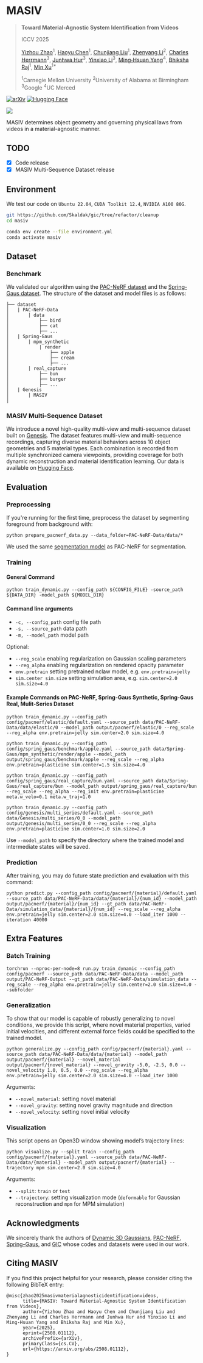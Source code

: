 # MASIV

> **Toward Material-Agnostic System Identification from Videos**
> 
> ICCV 2025
> 
> [Yizhou Zhao](https://scholar.google.com/citations?user=nVKRaf4AAAAJ&hl=en)<sup>1</sup>, [Haoyu Chen](https://tonychen050400.github.io/)<sup>1</sup>, [Chunjiang Liu](https://chunjiangliu.com/)<sup>1</sup>, [Zhenyang Li](https://scholar.google.com/citations?hl=en&user=r9f4mLMAAAAJ)<sup>2</sup>, [Charles Herrmann](https://scholar.google.com/citations?user=LQvi5XAAAAAJ&hl=en)<sup>3</sup>, [Junhwa Hur](https://hurjunhwa.github.io/)<sup>3</sup>, [Yinxiao Li](https://scholar.google.com/citations?user=kZsIU74AAAAJ&hl=en)<sup>3</sup>, [Ming‑Hsuan Yang](https://scholar.google.com/citations?user=p9-ohHsAAAAJ&hl=en)<sup>4</sup>, [Bhiksha Raj](https://scholar.google.com/citations?user=IWcGY98AAAAJ&hl=en)<sup>1</sup>, [Min Xu](https://scholar.google.com/citations?user=Y3Cqt0cAAAAJ&hl=en)<sup>1*</sup>
> 
> <sup>1</sup>Carnegie Mellon University  <sup>2</sup>University of Alabama at Birmingham  <sup>3</sup>Google  <sup>4</sup>UC Merced

[![arXiv](https://img.shields.io/badge/-arXiv-b31b1b?logo=arxiv&logoColor=white&style=flat-square)](https://arxiv.org/abs/2508.01112)
[![Hugging Face](https://img.shields.io/badge/-Hugging_Face-yellow?logo=hugging-face&logoColor=white&style=flat-square)](https://huggingface.co/datasets/yizhouz/MASIV)

![](./assets/pipeline.png)

MASIV determines object geometry and governing physical laws from videos in a material-agnostic manner.

## TODO

- [x] Code release
- [x] MASIV Multi-Sequence Dataset release

## Environment

We test our code on `Ubuntu 22.04`, `CUDA Toolkit 12.4`, `NVIDIA A100 80G`.

```bash
git https://github.com/Skaldak/gic/tree/refactor/cleanup
cd masiv

conda env create --file environment.yml
conda activate masiv
```

## Dataset

### Benchmark

We validated our algorithm using the [PAC-NeRF dataset](https://ucla.app.box.com/s/039jwttn9ibac73h3kit5vsuiepy7j4y) and the [Spring-Gaus dataset](https://drive.google.com/drive/folders/1SN4vrPZSuBnbkDTLl0nu9g-boVUr5yO1).
The structure of the dataset and model files is as follows:

```
├── dataset
│   | PAC-NeRF-Data
│       | data
│           ├── bird
│           ├── cat
│           ├── ...
│   | Spring-Gaus
│       | mpm_synthetic
│           | render
│               ├── apple
│               ├── cream
│               ├── ...
│       | real_capture
│           ├── bun
│           ├── burger
│           ├── ...
│   | Genesis
│       | MASIV
│
```
### MASIV Multi-Sequence Dataset

We introduce a novel high-quality multi-view and multi-sequence dataset built on [Genesis](https://github.com/Genesis-Embodied-AI/Genesis).
The dataset features multi-view and multi-sequence recordings, capturing diverse material behaviors across 10 object geometries and 5 material types. 
Each combination is recorded from multiple synchronized camera viewpoints, providing coverage for both dynamic reconstruction and material identification learning.
Our data is available on [Hugging Face](https://huggingface.co/datasets/CMURI/MASIV).

## Evaluation

### Preprocessing

If you're running for the first time, preprocess the dataset by segmenting foreground from background with:

```
python prepare_pacnerf_data.py --data_folder=PAC-NeRF-Data/data/*
```

We used the same [segmentation model](https://ucla.app.box.com/s/039jwttn9ibac73h3kit5vsuiepy7j4y) as PAC-NeRF for segmentation.

### Training

#### General Command

```
python train_dynamic.py --config_path ${CONFIG_FILE} -source_path ${DATA_DIR} -model_path ${MODEL_DIR} 
```

#### Command line arguments 

- `-c, --config_path` config file path
- `-s, --source_path` data path
- `-m, --model_path` model path

Optional:

- `--reg_scale` enabling regularization on Gaussian scaling parameters
- `--reg_alpha` enabling regularization on rendered opacity parameter
- `env.pretrain` setting pretrained nclaw model, e.g. `env.pretrain=jelly`
- `sim.center sim.size` setting simulation area, e.g. `sim.center=2.0 sim.size=4.0`

#### Example Commands on PAC-NeRF, Spring-Gaus Synthetic, Spring-Gaus Real, Mulit-Series Dataset

```
python train_dynamic.py --config_path config/pacnerf/elastic/default.yaml --source_path data/PAC-NeRF-Data/data/elastic/0 --model_path output/pacnerf/elastic/0 --reg_scale --reg_alpha env.pretrain=jelly sim.center=2.0 sim.size=4.0
```

```
python train_dynamic.py --config_path config/spring_gaus/benchmark/apple.yaml --source_path data/Spring-Gaus/mpm_synthetic/render/apple --model_path output/spring_gaus/benchmark/apple --reg_scale --reg_alpha env.pretrain=plasticine sim.center=1.5 sim.size=4.0
```

```
python train_dynamic.py --config_path config/spring_gaus/real_capture/bun.yaml --source_path data/Spring-Gaus/real_capture/bun --model_path output/spring_gaus/real_capture/bun --reg_scale --reg_alpha --reg_init env.pretrain=plasticine meta.w_velo=0.1 meta.w_traj=1.0
```

```
python train_dynamic.py --config_path config/genesis/multi_series/default.yaml --source_path data/Genesis/multi_series/0_0 --model_path output/genesis/multi_series/0_0 --reg_scale --reg_alpha env.pretrain=plasticine sim.center=1.0 sim.size=2.0 
```

Use `--model_path` to specify the directory where the trained model and intermediate states will be saved.

### Prediction

After training, you may do future state prediction and evaluation with this command:

```
python predict.py --config_path config/pacnerf/{material}/default.yaml --source_path data/PAC-NeRF-Data/data/{material}/{num_id} --model_path output/pacnerf/{material}/{num_id} --gt_path data/PAC-NeRF-Data/simulation_data/{material}/{num_id} --reg_scale --reg_alpha env.pretrain=jelly sim.center=2.0 sim.size=4.0 --load_iter 1000 --iteration 40000
```

## Extra Features

### Batch Training

```
torchrun --nproc-per-node=8 run.py train_dynamic --config_path config/pacnerf --source_path data/PAC-NeRF-Data/data --model_path output/PAC-NeRF-Output --gt_path data/PAC-NeRF-Data/simulation_data --reg_scale --reg_alpha env.pretrain=jelly sim.center=2.0 sim.size=4.0 --subfolder
```

### Generalization

To show that our model is capable of robustly generalizing to novel conditions, we provide this script, where novel material properties, varied initial velocities, and different external force fields could be specified to the trained model.

```
python generalize.py --config_path config/pacnerf/{material}.yaml --source_path data/PAC-NeRF-Data/data/{material} --model_path output/pacnerf/{material} --novel_material output/pacnerf/{novel_material} --novel_gravity -5.0, -2.5, 0.0 --novel_velocity 1.0, 0.5, 0.0 --reg_scale --reg_alpha env.pretrain=jelly sim.center=2.0 sim.size=4.0 --load_iter 1000
```

Arguments:

- `--novel_material`: setting novel material
- `--novel_gravity`: setting novel gravity magnitude and direction
- `--novel_velocity`: setting novel initial velocity

### Visualization

This script opens an Open3D window showing model’s trajectory lines:

```
python visualize.py --split train --config_path config/pacnerf/{material}.yaml --source_path data/PAC-NeRF-Data/data/{material} --model_path output/pacnerf/{material} --trajectory mpm sim.center=2.0 sim.size=4.0
```

Arguments:

- `--split`: `train` or `test`
- `--trajectory`: setting visualization mode (`deformable` for Gaussian reconstruction and `mpm` for MPM simulation)

## Acknowledgments

We sincerely thank the authors of [Dynamic 3D Gaussians](https://dynamic3dgaussians.github.io/), [PAC-NeRF](https://xuan-li.github.io/PAC-NeRF/), [Spring-Gaus](https://zlicheng.com/spring_gaus/), and [GIC](https://jukgei.github.io/project/gic/) whose codes and datasets were used in our work.

## Citing MASIV

If you find this project helpful for your research, please consider citing the following BibTeX entry:

```
@misc{zhao2025masivmaterialagnosticidentificationvideos,
      title={MASIV: Toward Material-Agnostic System Identification from Videos}, 
      author={Yizhou Zhao and Haoyu Chen and Chunjiang Liu and Zhenyang Li and Charles Herrmann and Junhwa Hur and Yinxiao Li and Ming-Hsuan Yang and Bhiksha Raj and Min Xu},
      year={2025},
      eprint={2508.01112},
      archivePrefix={arXiv},
      primaryClass={cs.CV},
      url={https://arxiv.org/abs/2508.01112}, 
}
```